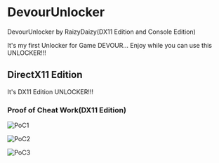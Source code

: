 # DevourUnlocker
DevourUnlocker by RaizyDaizy(DX11 Edition and Console Edition)

It's my first Unlocker for Game DEVOUR... Enjoy while you can use this UNLOCKER!!!

## DirectX11 Edition

It's DX11 Edition UNLOCKER!!! 

### Proof of Cheat Work(DX11 Edition)

![PoC1](https://user-images.githubusercontent.com/123252472/217494056-66cfedb6-9eae-4079-89fb-c84800c8d37a.png)

![PoC2](https://user-images.githubusercontent.com/123252472/217494117-5a2220d6-395e-4198-ac5a-e8a3bc5f4304.png)

![PoC3](https://user-images.githubusercontent.com/123252472/217494226-9b7cd73c-7087-47b0-8f85-a4b8a59a051d.png)

